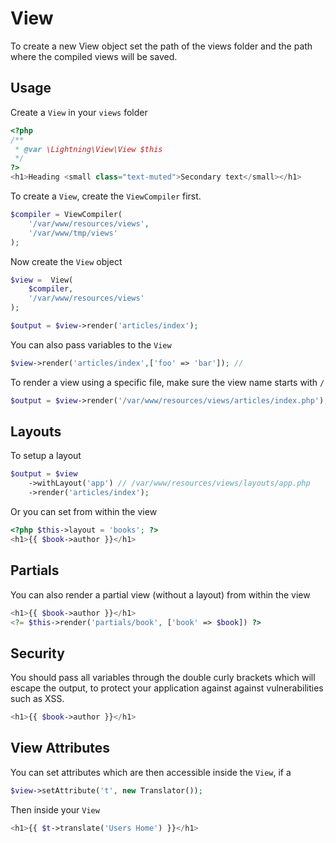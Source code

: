 # View

To create a new View object set the path of the views folder and the path where the compiled views will be saved.

## Usage

Create a `View` in your `views` folder

```php
<?php
/**
 * @var \Lightning\View\View $this
 */
?>
<h1>Heading <small class="text-muted">Secondary text</small></h1>
```

To create a `View`, create the `ViewCompiler` first.

```php
$compiler = ViewCompiler(
    '/var/www/resources/views', 
    '/var/www/tmp/views'
);
```

Now create the `View` object

```php
$view =  View(
    $compiler,
    '/var/www/resources/views'
);

$output = $view->render('articles/index');
```


You can also pass variables to the `View`

```php
$view->render('articles/index',['foo' => 'bar']); // 
```


To render a view using a specific file, make sure the view name starts with `/`

```php
$output = $view->render('/var/www/resources/views/articles/index.php');
```

## Layouts

To setup a layout

```php
$output = $view
    ->withLayout('app') // /var/www/resources/views/layouts/app.php
    ->render('articles/index');
```

Or you can set from within the view

```php
<?php $this->layout = 'books'; ?> 
<h1>{{ $book->author }}</h1>
```

## Partials

You can also render a partial view (without a layout) from within the view

```php
<h1>{{ $book->author }}</h1>
<?= $this->render('partials/book', ['book' => $book]) ?>
```

## Security

You should pass all variables through the double curly brackets which will escape the output, to protect your application against against vulnerabilities such as XSS.

```php
<h1>{{ $book->author }}</h1>
```

## View Attributes

You can set attributes which are then accessible inside the `View`, if a 

```php
$view->setAttribute('t', new Translator());
```

Then inside your `View`

```php
<h1>{{ $t->translate('Users Home') }}</h1>
```